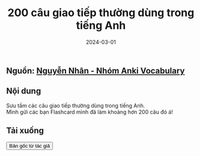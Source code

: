 ﻿---
title: 200 câu giao tiếp thường dùng trong tiếng Anh
slug: 200-common-english-conversation-phrases
date: 2024-03-01
description: Bộ flashcard 200 câu giao tiếp tiếng Anh thông dụng kèm ví dụ thực tế
category: Tiếng Anh
keywords:
  - ankivn
  - english
  - communication
  - flashcards
tags:
  - deck
  - english
---

<!--truncate-->

## Nguồn: [Nguyễn Nhân - Nhóm Anki Vocabulary](https://www.facebook.com/groups/ankivocabulary/posts/1577771252982526/)

## Nội dung

Sưu tầm các câu giao tiếp thường dùng trong tiếng Anh.  
Mình gửi các bạn Flashcard mình đã làm khoảng hơn 200 câu đó á!

## Tải xuống

<div style={{display: 'flex', justifyContent: 'left', gap: '20px'}}> <a href="https://drive.google.com/drive/folders/1xENe_2AqRZnWlWVvjuPLqkO0KHWiF--2?usp=sharing"> <button class="buttonPrimary" type="button">Bản gốc từ tác giả</button> </a> </div>
